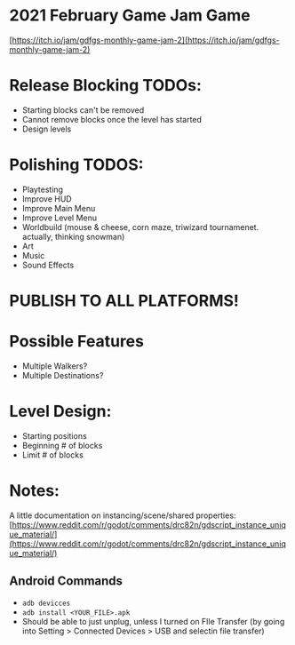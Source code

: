 # 2021 February Game Jam Game
[https://itch.io/jam/gdfgs-monthly-game-jam-2](https://itch.io/jam/gdfgs-monthly-game-jam-2)

# Release Blocking TODOs:
- Starting blocks can't be removed
- Cannot remove blocks once the level has started
- Design levels

# Polishing TODOS:
- Playtesting
- Improve HUD
- Improve Main Menu
- Improve Level Menu
- Worldbuild (mouse & cheese, corn maze, triwizard tournamenet. actually, thinking snowman)
- Art
- Music
- Sound Effects

# PUBLISH TO ALL PLATFORMS!

# Possible Features
- Multiple Walkers?
- Multiple Destinations?

# Level Design:
- Starting positions
- Beginning # of blocks
- Limit # of blocks

# Notes:
 A little documentation on instancing/scene/shared properties: [https://www.reddit.com/r/godot/comments/drc82n/gdscript_instance_unique_material/](https://www.reddit.com/r/godot/comments/drc82n/gdscript_instance_unique_material/)

## Android Commands
- `adb devicces`
- `adb install <YOUR_FILE>.apk`
- Should be able to just unplug, unless I turned on FIle Transfer (by going into Setting > Connected Devices > USB and selectin file transfer)
